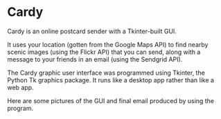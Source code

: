 # Cardy
Cardy is an online postcard sender with a Tkinter-built GUI.

It uses your location (gotten from the Google Maps API) to find nearby scenic images (using the Flickr API) that you can send, along with a message to your friends in an email (using the Sendgrid API). 

The Cardy graphic user interface was programmed using Tkinter, the Python Tk graphics package. It runs like a desktop app rather than like a web app.

Here are some pictures of the GUI and final email produced by using the program.


